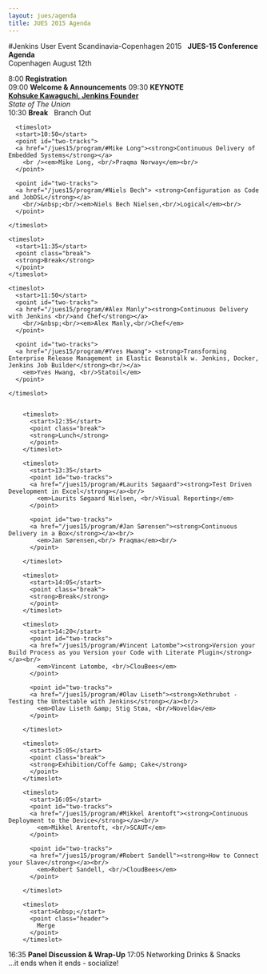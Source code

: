```yaml
---
layout: jues/agenda
title: JUES 2015 Agenda
---
```

#Jenkins User Event Scandinavia-Copenhagen 2015
<agenda>
  <timeslot>
    <start>&nbsp;</start>
    <point class="header">
      <strong>JUES-15 Conference Agenda</strong><br/>
      Copenhagen August 12th
    </point>
  </timeslot>

  <timeslot>
    <start>8:00</start>
    <point><strong>Registration</strong><br/></point>
  </timeslot>

  <timeslot>
    <start>09:00</start>
    <point><strong>Welcome &amp; Announcements</strong></point>
  </timeslot>

  <timeslot>
    <start>09:30</start>
    <point><strong>KEYNOTE<br/></strong>
    <a href="/jues15/program/#Kohsuke Kawaguchi"><strong>Kohsuke Kawaguchi, Jenkins Founder </strong></a>
    <em><br/>State of The Union<br/></em>
    </point>
  </timeslot>


  <timeslot>
    <start>10:30</start>
    <point class="break">
    <strong>Break</strong>
    </point>
  </timeslot>

  <timeslot>
    <start>&nbsp;</start>
    <point class="header">
      Branch Out
    </point>
  </timeslot>

      <timeslot>
      <start>10:50</start>
      <point id="two-tracks">
      <a href="/jues15/program/#Mike Long"><strong>Continuous Delivery of Embedded Systems</strong></a>
        <br /><em>Mike Long, <br/>Praqma Norway</em><br/>
      </point>

      <point id="two-tracks">
      <a href="/jues15/program/#Niels Bech"> <strong>Configuration as Code and JobDSL</strong></a>
        <br/>&nbsp;<br/><em>Niels Bech Nielsen,<br/>Logical</em><br/>
      </point>

    </timeslot>

    <timeslot>
      <start>11:35</start>
      <point class="break">
      <strong>Break</strong>
      </point>
    </timeslot>

    <timeslot>
      <start>11:50</start>
      <point id="two-tracks">
      <a href="/jues15/program/#Alex Manly"><strong>Continuous Delivery with Jenkins <br/>and Chef</strong></a>
        <br/>&nbsp;<br/><em>Alex Manly,<br/>Chef</em>
      </point>

      <point id="two-tracks">
      <a href="/jues15/program/#Yves Hwang"> <strong>Transforming Enterprise Release Management in Elastic Beanstalk w. Jenkins, Docker, Jenkins Job Builder</strong><br/></a>
        <em>Yves Hwang, <br/>Statoil</em>
      </point>

    </timeslot>


        <timeslot>
          <start>12:35</start>
          <point class="break">
          <strong>Lunch</strong>
          </point>
        </timeslot>

        <timeslot>
          <start>13:35</start>
          <point id="two-tracks">
          <a href="/jues15/program/#Laurits Søgaard"><strong>Test Driven Development in Excel</strong></a><br/>
            <em>Laurits Søgaard Nielsen, <br/>Visual Reporting</em>
          </point>

          <point id="two-tracks">
          <a href="/jues15/program/#Jan Sørensen"><strong>Continuous Delivery in a Box</strong></a><br/>
            <em>Jan Sørensen,<br/> Praqma</em><br/>
          </point>

        </timeslot>

        <timeslot>
          <start>14:05</start>
          <point class="break">
          <strong>Break</strong>
          </point>
        </timeslot>

        <timeslot>
          <start>14:20</start>
          <point id="two-tracks">
          <a href="/jues15/program/#Vincent Latombe"><strong>Version your Build Process as you Version your Code with Literate Plugin</strong></a><br/>
            <em>Vincent Latombe, <br/>ClouBees</em>
          </point>

          <point id="two-tracks">
          <a href="/jues15/program/#Olav Liseth"><strong>Xethrubot - Testing the Untestable with Jenkins</strong></a><br/>
            <em>Olav Liseth &amp; Stig Støa, <br/>Novelda</em>
          </point>

        </timeslot>

        <timeslot>
          <start>15:05</start>
          <point class="break">
          <strong>Exhibition/Coffe &amp; Cake</strong>
          </point>
        </timeslot>

        <timeslot>
          <start>16:05</start>
          <point id="two-tracks">
          <a href="/jues15/program/#Mikkel Arentoft"><strong>Continuous Deployment to the Device</strong></a><br/>
            <em>Mikkel Arentoft, <br/>SCAUT</em>
          </point>

          <point id="two-tracks">
          <a href="/jues15/program/#Robert Sandell"><strong>How to Connect your Slave</strong></a><br/>
            <em>Robert Sandell, <br/>CloudBees</em>
          </point>

        </timeslot>

        <timeslot>
          <start>&nbsp;</start>
          <point class="header">
            Merge
          </point>
        </timeslot>


  <timeslot>
    <start>16:35</start>
    <point>
      <strong>Panel Discussion &amp; Wrap-Up</strong>
    </point>
  </timeslot>


  <timeslot>
    <start>17:05</start>
    <point>
      Networking Drinks &amp; Snacks<br/>
...it ends when it ends - socialize!
    </point>
  </timeslot>
